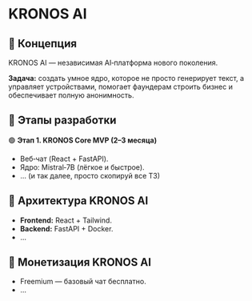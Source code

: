 # KRONOS AI

## 🔹 Концепция

KRONOS AI — независимая AI‑платформа нового поколения.

**Задача:** создать умное ядро, которое не просто генерирует текст, а управляет устройствами, помогает фаундерам строить бизнес и обеспечивает полную анонимность.

## 🔹 Этапы разработки

🟢 **Этап 1. KRONOS Core MVP (2–3 месяца)**
- Веб‑чат (React + FastAPI).
- Ядро: Mistral‑7B (лёгкое и быстрое).
- ... (и так далее, просто скопируй все ТЗ)

## 🔹 Архитектура KRONOS AI

- **Frontend:** React + Tailwind.
- **Backend:** FastAPI + Docker.
- ...

## 🔹 Монетизация KRONOS AI

- Freemium — базовый чат бесплатно.
- ...